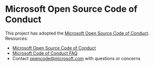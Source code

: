 # Microsoft Open Source Code of Conduct

This project has adopted the [Microsoft Open Source Code of Conduct](https://opensource.microsoft.com/codeofconduct/).
Resources:

- [Microsoft Open Source Code of Conduct](https://opensource.microsoft.com/codeofconduct/)
- [Microsoft Code of Conduct FAQ](https://opensource.microsoft.com/codeofconduct/faq/)
- Contact [opencode@microsoft.com](mailto:opencode@microsoft.com) with questions or concerns
